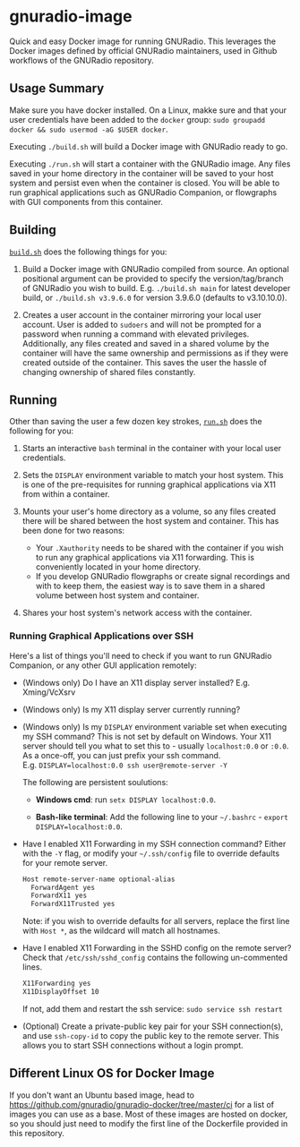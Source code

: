 # gnuradio-image
Quick and easy Docker image for running GNURadio.
This leverages the Docker images defined by official GNURadio maintainers, used in Github workflows of the GNURadio repository.

## Usage Summary

Make sure you have docker installed.
On a Linux, makke sure and that your user credentials have been added to the `docker` group: `sudo groupadd docker && sudo usermod -aG $USER docker`.

Executing `./build.sh` will build a Docker image with GNURadio ready to go.

Executing `./run.sh` will start a container with the GNURadio image.
Any files saved in your home directory in the container will be saved to your host system and persist even when the container is closed.
You will be able to run graphical applications such as GNURadio Companion, or flowgraphs with GUI components from this container.

## Building

[`build.sh`](./build.sh) does the following things for you:

1. Build a Docker image with GNURadio compiled from source.
An optional positional argument can be provided to specify the version/tag/branch of GNURadio you wish to build.  E.g. `./build.sh main` for latest developer build, or `./build.sh v3.9.6.0` for version 3.9.6.0 (defaults to v3.10.10.0).

1. Creates a user account in the container mirroring your local user account.
User is added to `sudoers` and will not be prompted for a password when running a command with elevated privileges.
Additionally, any files created and saved in a shared volume by the container will have the same ownership and permissions as if they were created outside of the container.
This saves the user the hassle of changing ownership of shared files constantly.


## Running

Other than saving the user a few dozen key strokes, [`run.sh`](./run.sh) does the following for you:

1. Starts an interactive `bash` terminal in the container with your local user credentials.

1. Sets the `DISPLAY` environment variable to match your host system.
This is one of the pre-requisites for running graphical applications via X11 from within a container.

1. Mounts your user's home directory as a volume, so any files created there will be shared between the host system and container.
This has been done for two reasons:
    - Your `.Xauthority` needs to be shared with the container if you wish to run any graphical applications via X11 forwarding.
   This is conveniently located in your home directory.
    - If you develop GNURadio flowgraphs or create signal recordings and with to keep them, the easiest way is to save them in a shared volume between host system and container.

1. Shares your host system's network access with the container.


### Running Graphical Applications over SSH

Here's a list of things you'll need to check if you want to run GNURadio Companion, or any other GUI application remotely:

- (Windows only) Do I have an X11 display server installed?
  E.g. Xming/VcXsrv

- (Windows only) Is my X11 display server currently running?

- (Windows only) Is my `DISPLAY` environment variable set when executing my SSH command?
  This is not set by default on Windows.
  Your X11 server should tell you what to set this to - usually `localhost:0.0` or `:0.0`.
  As a once-off, you can just prefix your ssh command.  
  E.g. `DISPLAY=localhost:0.0 ssh user@remote-server -Y`
  
  The following are persistent soulutions:
  - **Windows cmd**: run `setx DISPLAY localhost:0.0`.

  - **Bash-like terminal**: Add the following line to your `~/.bashrc` - `export DISPLAY=localhost:0.0`.

- Have I enabled X11 Forwarding in my SSH connection command?
  Either with the `-Y` flag, or modify your `~/.ssh/config` file to override defaults for your remote server.

  ```bash
  Host remote-server-name optional-alias
    ForwardAgent yes
    ForwardX11 yes
    ForwardX11Trusted yes
  ```
  Note: if you wish to override defaults for all servers, replace the first line with `Host *`, as the wildcard will match all hostnames.

- Have I enabled X11 Forwarding in the SSHD config on the remote server? 
  Check that `/etc/ssh/sshd_config` contains the following un-commented lines.

  ```bash
  X11Forwarding yes
  X11DisplayOffset 10
  ```
  
  If not, add them and restart the ssh service: `sudo service ssh restart`

- (Optional) Create a private-public key pair for your SSH connection(s), and use `ssh-copy-id` to copy the public key to the remote server.
  This allows you to start SSH connections without a login prompt.

## Different Linux OS for Docker Image

If you don't want an Ubuntu based image, head to https://github.com/gnuradio/gnuradio-docker/tree/master/ci 
for a list of images you can use as a base. 
Most of these images are hosted on docker, so you should just need to modify the first line of the Dockerfile provided in this repository.
